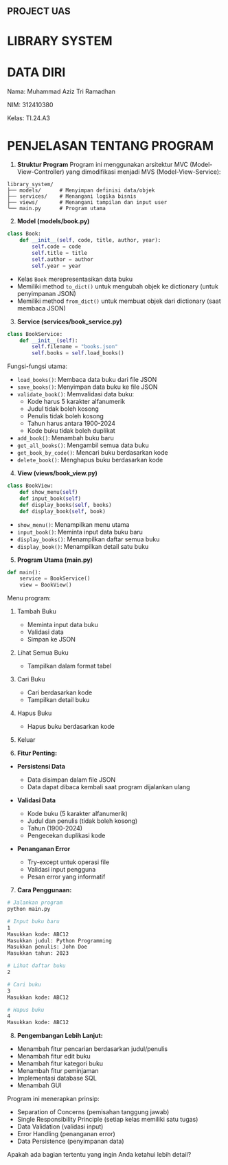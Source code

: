 ## PROJECT UAS

# LIBRARY SYSTEM


# DATA DIRI


Nama: Muhammad Aziz Tri Ramadhan 

NIM: 312410380

Kelas: TI.24.A3



# PENJELASAN TENTANG PROGRAM

1. **Struktur Program**
Program ini menggunakan arsitektur MVC (Model-View-Controller) yang dimodifikasi menjadi MVS (Model-View-Service):
```
library_system/
├── models/      # Menyimpan definisi data/objek
├── services/    # Menangani logika bisnis
├── views/       # Menangani tampilan dan input user
└── main.py      # Program utama
```

2. **Model (models/book.py)**
```python
class Book:
    def __init__(self, code, title, author, year):
        self.code = code
        self.title = title
        self.author = author
        self.year = year
```
- Kelas `Book` merepresentasikan data buku
- Memiliki method `to_dict()` untuk mengubah objek ke dictionary (untuk penyimpanan JSON)
- Memiliki method `from_dict()` untuk membuat objek dari dictionary (saat membaca JSON)

3. **Service (services/book_service.py)**
```python
class BookService:
    def __init__(self):
        self.filename = "books.json"
        self.books = self.load_books()
```
Fungsi-fungsi utama:
- `load_books()`: Membaca data buku dari file JSON
- `save_books()`: Menyimpan data buku ke file JSON
- `validate_book()`: Memvalidasi data buku:
  - Kode harus 5 karakter alfanumerik
  - Judul tidak boleh kosong
  - Penulis tidak boleh kosong
  - Tahun harus antara 1900-2024
  - Kode buku tidak boleh duplikat
- `add_book()`: Menambah buku baru
- `get_all_books()`: Mengambil semua data buku
- `get_book_by_code()`: Mencari buku berdasarkan kode
- `delete_book()`: Menghapus buku berdasarkan kode

4. **View (views/book_view.py)**
```python
class BookView:
    def show_menu(self)
    def input_book(self)
    def display_books(self, books)
    def display_book(self, book)
```
- `show_menu()`: Menampilkan menu utama
- `input_book()`: Meminta input data buku baru
- `display_books()`: Menampilkan daftar semua buku
- `display_book()`: Menampilkan detail satu buku

5. **Program Utama (main.py)**
```python
def main():
    service = BookService()
    view = BookView()
```
Menu program:
1. Tambah Buku
   - Meminta input data buku
   - Validasi data
   - Simpan ke JSON
2. Lihat Semua Buku
   - Tampilkan dalam format tabel
3. Cari Buku
   - Cari berdasarkan kode
   - Tampilkan detail buku
4. Hapus Buku
   - Hapus buku berdasarkan kode
5. Keluar

6. **Fitur Penting:**
- **Persistensi Data**
  - Data disimpan dalam file JSON
  - Data dapat dibaca kembali saat program dijalankan ulang

- **Validasi Data**
  - Kode buku (5 karakter alfanumerik)
  - Judul dan penulis (tidak boleh kosong)
  - Tahun (1900-2024)
  - Pengecekan duplikasi kode

- **Penanganan Error**
  - Try-except untuk operasi file
  - Validasi input pengguna
  - Pesan error yang informatif

7. **Cara Penggunaan:**
```bash
# Jalankan program
python main.py

# Input buku baru
1
Masukkan kode: ABC12
Masukkan judul: Python Programming
Masukkan penulis: John Doe
Masukkan tahun: 2023

# Lihat daftar buku
2

# Cari buku
3
Masukkan kode: ABC12

# Hapus buku
4
Masukkan kode: ABC12
```

8. **Pengembangan Lebih Lanjut:**
- Menambah fitur pencarian berdasarkan judul/penulis
- Menambah fitur edit buku
- Menambah fitur kategori buku
- Menambah fitur peminjaman
- Implementasi database SQL
- Menambah GUI

Program ini menerapkan prinsip:
- Separation of Concerns (pemisahan tanggung jawab)
- Single Responsibility Principle (setiap kelas memiliki satu tugas)
- Data Validation (validasi input)
- Error Handling (penanganan error)
- Data Persistence (penyimpanan data)

Apakah ada bagian tertentu yang ingin Anda ketahui lebih detail?